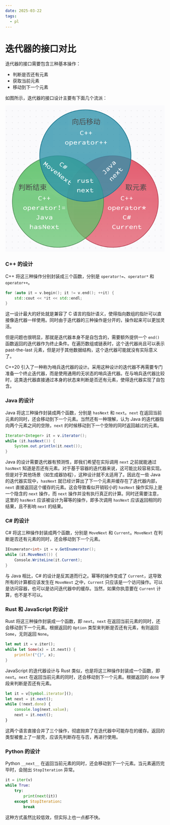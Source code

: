 ```yaml
---
date: 2025-03-22
tags: 
  - pl
---
```


# 迭代器的接口对比

<!--truncate-->

迭代器的接口需要包含三种基本操作：
- 判断是否还有元素
- 获取当前元素
- 移动到下一个元素

如图所示，迭代器的接口设计主要有下面几个流派：

![](iterator.png)

### C++ 的设计

C++ 将这三种操作分别封装成三个函数，分别是 `operator!=`、`operator*` 和 `operator++`。
```cpp
for (auto it = v.begin(); it != v.end(); ++it) {
    std::cout << *it << std::endl;
}
```

这一设计最大的好处就是兼容了 C 语言的指针语义，使得指向数组的指针可以直接像迭代器一样使用。同时由于迭代器的三种操作是分开的，操作起来可以更加灵活。

但是问题也很明显，那就是迭代器本身不是自包含的，需要额外提供一个 `end()` 函数返回的迭代器作为终止条件。在遍历数组或链表时，这个迭代器尚且可以表示 past-the-last 元素，但是对于其他数据结构，这个迭代器可能就没有实际意义了。

C++20 引入了一种称为哨兵迭代器的设计。采用这种设计的迭代器不再需要专门准备一个终止迭代器，而是使用通用的无状态的哨兵迭代器。在与哨兵迭代器比较时，这类迭代器直接通过本身的状态来判断是否还有元素，使得迭代器实现了自包含。

### Java 的设计

Java 将这三种操作封装成两个函数，分别是 `hasNext` 和 `next`。`next` 在返回当前元素的同时，还会移动到下一个元素。当然还有一种理解，认为 Java 的迭代器指向两个元素之间的空隙，`next` 的时候移动到下一个空隙的同时返回越过的元素。
```java
Iterator<Integer> it = v.iterator();
while (it.hasNext()) {
    System.out.println(it.next());
}
```


Java 的设计需要迭代器有预测性，即我们希望在实际调用 `next` 之前就能通过 `hasNext` 知道是否还有元素。对于基于容器的迭代器来说，这可能比较容易实现。但是对于其他场景（如生成器协程），这种设计就不太适用了。因此在一些 Java 的迭代器实现中，`hasNext` 就已经计算出了下一个元素并缓存在了迭代器内部，`next` 直接返回这个缓存的元素。这会导致看似开销较小的 `hasNext` 操作实际上是一个隐含的 `next` 操作，而 `next` 操作并没有执行真正的计算。同时还需要注意，这里的 `hasNext` 应该被设计为幂等的操作，即多次调用 `hasNext` 应该返回相同的结果，且不影响 `next` 的结果。

### C# 的设计

C# 将这三种操作封装成两个函数，分别是 `MoveNext` 和 `Current`。`MoveNext` 在判断是否还有元素的同时，还会移动到下一个元素。
```cs
IEnumerator<int> it = v.GetEnumerator();
while (it.MoveNext()) {
    Console.WriteLine(it.Current);
}
```

与 Java 相比，C# 的设计是反其道而行之。幂等的操作变成了 `Current`，这导致所有的计算都应该发生在 `MoveNext` 之中，`Current` 只应该是一个访问操作。可以是访问容器，也可以是访问迭代器中的缓存。当然，如果你执意要在 `Current` 计算，也不是不可以。

### Rust 和 JavaScript 的设计

Rust 将这三种操作封装成一个函数，即 `next`。`next` 在返回当前元素的同时，还会移动到下一个元素。根据返回的 `Option` 类型来判断是否还有元素，有则返回 `Some`，无则返回 `None`。

```rust
let mut it = v.iter();
while let Some(x) = it.next() {
    println!("{}", x);
}
```

JavaScript 的迭代器设计与 Rust 类似，也是将这三种操作封装成一个函数，即 `next`。`next` 在返回当前元素的同时，还会移动到下一个元素。根据返回的 `done` 字段来判断是否还有元素。

```javascript
let it = v[Symbol.iterator]();
let next = it.next();
while (!next.done) {
    console.log(next.value);
    next = it.next();
}
```


这两个语言直接合并了三个操作，彻底抛弃了在迭代器中可能存在的缓存。返回的类型被套上了一层壳，应该先判断存在与否，再进行使用。


### Python 的设计

Python `__next__` 在返回当前元素的同时，还会移动到下一个元素。当元素遍历完毕时，会抛出 `StopIteration` 异常。

```python
it = iter(v)
while True:
    try:
        print(next(it))
    except StopIteration:
        break
```

这种方式虽然比较低效，但实际上也一点都不快。